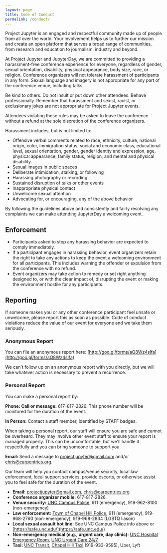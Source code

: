 ```yaml
---
layout: page
title: Code of Conduct
permalink: /conduct/
---
```


Project Jupyter is an engaged and respectful community made up of people from
all over the world. Your involvement helps us to further our mission and
create an open platform that serves a broad range of communities, from
research and education to journalism, industry and beyond.

At Project Jupyter and JupyterDay, we are committed to providing a
harassment-free conference experience for everyone, regardless of gender,
sexual orientation, disability, physical appearance, body size, race, or
religion. Conference organizers will not tolerate harassment of participants
in any form. Sexual language and imagery is not appropriate for any part of
the conference venue, including talks.

Be kind to others. Do not insult or put down other attendees. Behave
professionally. Remember that harassment and sexist, racist, or
exclusionary jokes are not appropriate for Project Jupyter events.

Attendees violating these rules may be asked to leave the conference without
a refund at the sole discretion of the conference organizers.

Harassment includes, but is not limited to:

* Offensive verbal comments related to race, ethnicity, culture, national
  origin, color, immigration status, social and economic class, educational
  level, sexual orientation, gender, gender identity and expression, age,
  physical appearance, family status, religion, and mental
  and physical disability.
* Sexual images in public spaces
* Deliberate intimidation, stalking, or following
* Harassing photography or recording
* Sustained disruption of talks or other events
* Inappropriate physical contact
* Unwelcome sexual attention
* Advocating for, or encouraging, any of the above behavior

By following the guidelines above and consistently and fairly resolving
any complaints we can make attending JupyterDay a welcoming event.

## Enforcement

* Participants asked to stop any harassing behavior are expected to comply
  immediately.
* If a participant engages in harassing behavior, event organizers retain
  the right to take any actions to keep the event a welcoming environment
  for all participants. This includes warning the offender or expulsion
  from the conference with no refund.
* Event organizers may take action to remedy or set right anything designed
  to, or with the clear impact of, disrupting the event or making the
  environment hostile for any participants.

## Reporting

If someone makes you or any other conference participant feel unsafe or
unwelcome, please report this as soon as possible. Code of conduct
violations reduce the value of our event for everyone and we take them seriously.

### Anonymous Report

You can file an anonymous report here: [http://goo.gl/forms/aQ8Wz4slfa](http://goo.gl/forms/aQ8Wz4slfa)

We can't follow up on an anonymous report with you directly, but we will take
whatever action is necessary to prevent a recurrence.

### Personal Report

You can make a personal report by:

**Phone: Call or message:** 617-817-2826. This phone number will be monitored
for the duration of the event.

**In Person:** Contact a staff member, identified by STAFF badges.

When taking a personal report, our staff will ensure you are safe and cannot
be overheard. They may involve other event staff to ensure your report is
managed properly. This can be uncomfortable, but we'll handle it respectfully
and you can bring someone to support you.

**Email:** Send a message to [projectjupyter@gmail.com](mailto:projectjupyter@gmail.com) and/or [chris@carpentries.org](mailto:chris@carpentries.org).

Our team will help you contact campus/venue security, local law enforcement,
local support services, provide escorts, or otherwise assist you to feel safe
for the duration of the event.

- **Email:** [projectjupyter@gmail.com](mailto:projectjupyter@gmail.com), [chris@carpentries.org](mailto:chris@carpentries.org)
- **Conference organizer mobile:** 617-817-2826
- **Venue security:** [UNC Campus Police](https://police.unc.edu/report-crime/), 911 (emergency), 919-962-8100 (non-emergency)
- **Law enforcement:** [Town of Chapel Hill Police](http://www.townofchapelhill.org/town-hall/departments-services/police/contact-us), 911 (emergency), 919-968-2760 (non-emergency), 919-968-2834 (LGBTQ liason)
- **Local sexual assault hot line:** See UNC Campus Police info above or [https://safe.unc.edu/](https://safe.unc.edu/)
- **Non-emergency medical (e.g., urgent care, day clinic):** [UNC Hospital Emergency Room](https://goo.gl/maps/TPdUyGjR9TF2), [UNC Urgent Care 24/7](https://www.unchealthcare.org/unc-urgent-care-247/)
- **Taxi:** [UNC Transit](http://move.unc.edu/transit/), [Chapel Hill Taxi](http://www.chapelhilltaxi.com/) (919-933-9595), Uber, Lyft
